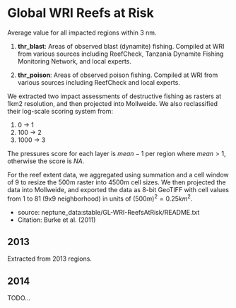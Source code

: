 Global WRI Reefs at Risk
========================================================

Average value for all impacted regions within 3 nm.

1.  **thr_blast**: Areas of observed blast (dynamite) fishing.  Compiled at WRI from various sources including ReefCheck, Tanzania Dynamite Fishing Monitoring Network, and local experts.

1.  **thr_poison**: Areas of observed poison fishing.  Compiled at WRI from various sources including ReefCheck and local experts.

We extracted two impact assessments of destructive fishing as rasters at 1km2 resolution, and then projected into Mollweide. We also reclassified their log-scale scoring system from:

1. 0 -> 1
1. 100 -> 2
1. 1000 -> 3

The pressures score for each layer is $mean - 1$ per region where $mean > 1$, otherwise the score is $NA$.

For the reef extent data, we aggregated using summation and a cell window of 9 to resize the 500m raster into 4500m cell sizes. We then projected
the data into Mollweide, and exported the data as 8-bit GeoTIFF with cell values from 1 to 81 (9x9 neighborhood) in units of $(500m)^2 = 0.25 {km}^2$.

- source: neptune_data:stable/GL-WRI-ReefsAtRisk/README.txt
- Citation: Burke et al. (2011)

## 2013
Extracted from 2013 regions.

## 2014
TODO...
